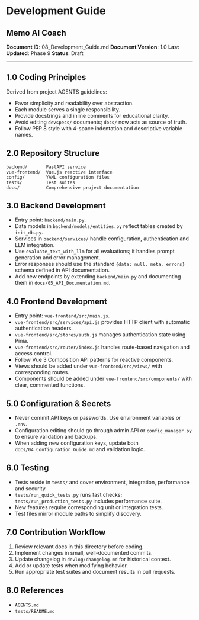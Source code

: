 # Development Guide
## Memo AI Coach

**Document ID**: 08_Development_Guide.md
**Document Version**: 1.0
**Last Updated**: Phase 9
**Status**: Draft

---

## 1.0 Coding Principles
Derived from project AGENTS guidelines:
- Favor simplicity and readability over abstraction.
- Each module serves a single responsibility.
- Provide docstrings and inline comments for educational clarity.
- Avoid editing `devspecs/` documents; `docs/` now acts as source of truth.
- Follow PEP 8 style with 4-space indentation and descriptive variable names.

## 2.0 Repository Structure
```
backend/       FastAPI service
vue-frontend/  Vue.js reactive interface
config/        YAML configuration files
tests/         Test suites
docs/          Comprehensive project documentation
```

## 3.0 Backend Development
- Entry point: `backend/main.py`.
- Data models in `backend/models/entities.py` reflect tables created by `init_db.py`.
- Services in `backend/services/` handle configuration, authentication and LLM integration.
- Use `evaluate_text_with_llm` for all evaluations; it handles prompt generation and error management.
- Error responses should use the standard `{data: null, meta, errors}` schema defined in API documentation.
- Add new endpoints by extending `backend/main.py` and documenting them in `docs/05_API_Documentation.md`.

## 4.0 Frontend Development
- Entry point: `vue-frontend/src/main.js`.
- `vue-frontend/src/services/api.js` provides HTTP client with automatic authentication headers.
- `vue-frontend/src/stores/auth.js` manages authentication state using Pinia.
- `vue-frontend/src/router/index.js` handles route-based navigation and access control.
- Follow Vue 3 Composition API patterns for reactive components.
- Views should be added under `vue-frontend/src/views/` with corresponding routes.
- Components should be added under `vue-frontend/src/components/` with clear, commented functions.

## 5.0 Configuration & Secrets
- Never commit API keys or passwords. Use environment variables or `.env`.
- Configuration editing should go through admin API or `config_manager.py` to ensure validation and backups.
- When adding new configuration keys, update both `docs/04_Configuration_Guide.md` and validation logic.

## 6.0 Testing
- Tests reside in `tests/` and cover environment, integration, performance and security.
- `tests/run_quick_tests.py` runs fast checks; `tests/run_production_tests.py` includes performance suite.
- New features require corresponding unit or integration tests.
- Test files mirror module paths to simplify discovery.

## 7.0 Contribution Workflow
1. Review relevant docs in this directory before coding.
2. Implement changes in small, well-documented commits.
3. Update changelog in `devlog/changelog.md` for historical context.
4. Add or update tests when modifying behavior.
5. Run appropriate test suites and document results in pull requests.

## 8.0 References
- `AGENTS.md`
- `tests/README.md`
